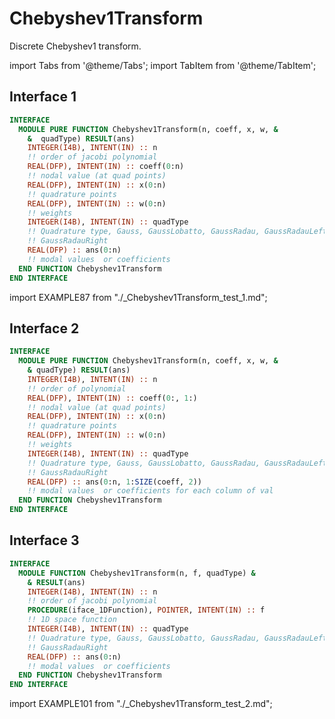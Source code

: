# Chebyshev1Transform

Discrete Chebyshev1 transform.

import Tabs from '@theme/Tabs';
import TabItem from '@theme/TabItem';

## Interface 1

<Tabs>
<TabItem value="interface" label="܀ Interface" default>

```fortran
INTERFACE
  MODULE PURE FUNCTION Chebyshev1Transform(n, coeff, x, w, &
    &  quadType) RESULT(ans)
    INTEGER(I4B), INTENT(IN) :: n
    !! order of jacobi polynomial
    REAL(DFP), INTENT(IN) :: coeff(0:n)
    !! nodal value (at quad points)
    REAL(DFP), INTENT(IN) :: x(0:n)
    !! quadrature points
    REAL(DFP), INTENT(IN) :: w(0:n)
    !! weights
    INTEGER(I4B), INTENT(IN) :: quadType
    !! Quadrature type, Gauss, GaussLobatto, GaussRadau, GaussRadauLeft
    !! GaussRadauRight
    REAL(DFP) :: ans(0:n)
    !! modal values  or coefficients
  END FUNCTION Chebyshev1Transform
END INTERFACE
```

</TabItem>

<TabItem value="example" label="️܀ See example">

import EXAMPLE87 from "./_Chebyshev1Transform_test_1.md";

<EXAMPLE87 />

</TabItem>

<TabItem value="close" label="↢ ">

</TabItem>
</Tabs>

## Interface 2

<Tabs>
<TabItem value="interface" label="܀ Interface" default>

```fortran
INTERFACE
  MODULE PURE FUNCTION Chebyshev1Transform(n, coeff, x, w, &
    & quadType) RESULT(ans)
    INTEGER(I4B), INTENT(IN) :: n
    !! order of polynomial
    REAL(DFP), INTENT(IN) :: coeff(0:, 1:)
    !! nodal value (at quad points)
    REAL(DFP), INTENT(IN) :: x(0:n)
    !! quadrature points
    REAL(DFP), INTENT(IN) :: w(0:n)
    !! weights
    INTEGER(I4B), INTENT(IN) :: quadType
    !! Quadrature type, Gauss, GaussLobatto, GaussRadau, GaussRadauLeft
    !! GaussRadauRight
    REAL(DFP) :: ans(0:n, 1:SIZE(coeff, 2))
    !! modal values  or coefficients for each column of val
  END FUNCTION Chebyshev1Transform
END INTERFACE
```

</TabItem>

<TabItem value="example" label="️܀ See example">

</TabItem>

<TabItem value="close" label="↢ ">

</TabItem>
</Tabs>

## Interface 3

<Tabs>
<TabItem value="interface" label="܀ Interface" default>

```fortran
INTERFACE
  MODULE FUNCTION Chebyshev1Transform(n, f, quadType) &
    & RESULT(ans)
    INTEGER(I4B), INTENT(IN) :: n
    !! order of jacobi polynomial
    PROCEDURE(iface_1DFunction), POINTER, INTENT(IN) :: f
    !! 1D space function
    INTEGER(I4B), INTENT(IN) :: quadType
    !! Quadrature type, Gauss, GaussLobatto, GaussRadau, GaussRadauLeft
    !! GaussRadauRight
    REAL(DFP) :: ans(0:n)
    !! modal values  or coefficients
  END FUNCTION Chebyshev1Transform
END INTERFACE
```

</TabItem>

<TabItem value="example" label="️܀ See example">

import EXAMPLE101 from "./_Chebyshev1Transform_test_2.md";

<EXAMPLE101 />

</TabItem>

<TabItem value="close" label="↢ ">

</TabItem>
</Tabs>

